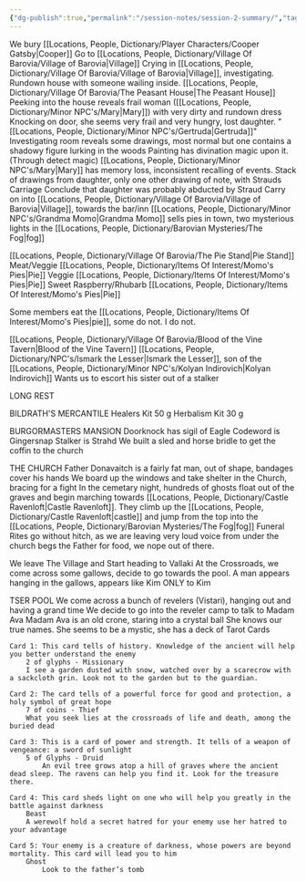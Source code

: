 ```yaml
---
{"dg-publish":true,"permalink":"/session-notes/session-2-summary/","tags":["Summary"]}
---
```


We bury [[Locations, People, Dictionary/Player Characters/Cooper Gatsby\|Cooper]]
Go to [[Locations, People, Dictionary/Village Of Barovia/Village of Barovia\|Village]]
Crying in [[Locations, People, Dictionary/Village Of Barovia/Village of Barovia\|Village]], investigating.  Rundown house with someone wailing inside.
[[Locations, People, Dictionary/Village Of Barovia/The Peasant House\|The Peasant House]]
	Peeking into the house reveals frail woman ([[Locations, People, Dictionary/Minor NPC's/Mary\|Mary]]) with very dirty and rundown dress
	Knocking on door, she seems very frail and very hungry, lost daughter. "[[Locations, People, Dictionary/Minor NPC's/Gertruda\|Gertruda]]"
	Investigating room reveals some drawings, most normal but one contains a shadowy figure lurking in the woods
	Painting has divination magic upon it. (Through detect magic)
	[[Locations, People, Dictionary/Minor NPC's/Mary\|Mary]] has memory loss, inconsistent recalling of events.
	Stack of drawings from daughter, only one other drawing of note, with Strauds Carriage
	Conclude that daughter was probably abducted by Straud
Carry on into [[Locations, People, Dictionary/Village Of Barovia/Village of Barovia\|Village]], towards the bar/inn
[[Locations, People, Dictionary/Minor NPC's/Grandma Momo\|Grandma Momo]] sells pies in town, two mysterious lights in the [[Locations, People, Dictionary/Barovian Mysteries/The Fog\|fog]]

[[Locations, People, Dictionary/Village Of Barovia/The Pie Stand\|Pie Stand]]
		Meat/Veggie [[Locations, People, Dictionary/Items Of Interest/Momo's Pies\|Pie]]
		Veggie [[Locations, People, Dictionary/Items Of Interest/Momo's Pies\|Pie]]
		Sweet Raspberry/Rhubarb [[Locations, People, Dictionary/Items Of Interest/Momo's Pies\|Pie]]

Some members eat the [[Locations, People, Dictionary/Items Of Interest/Momo's Pies\|pie]], some do not. I do not.

[[Locations, People, Dictionary/Village Of Barovia/Blood of the Vine Tavern\|Blood of the Vine Tavern]]
	[[Locations, People, Dictionary/NPC's/Ismark the Lesser\|Ismark the Lesser]], son of the [[Locations, People, Dictionary/Minor NPC's/Kolyan Indirovich\|Kolyan Indirovich]]
	Wants us to escort his sister out of a stalker
	
LONG REST

BILDRATH'S MERCANTILE
	Healers Kit 50 g
	Herbalism Kit 30 g

BURGORMASTERS MANSION
	Doorknock has sigil of Eagle
	Codeword is Gingersnap
	Stalker is Strahd
	We built a sled and horse bridle to get the coffin to the church

THE CHURCH
	Father Donavaitch is a fairly fat man, out of shape, bandages cover his hands
	We board up the windows and take shelter in the Church, bracing for a fight
	In the cemetary night, hundreds of ghosts float out of the graves and begin marching towards [[Locations, People, Dictionary/Castle Ravenloft\|Castle Ravenloft]]. They climb up the [[Locations, People, Dictionary/Castle Ravenloft\|castle]] and jump from the top into the [[Locations, People, Dictionary/Barovian Mysteries/The Fog\|fog]]
	Funeral Rites go without hitch, as we are leaving very loud voice from under the church begs the Father for food, we nope out of there.

We leave The Village and Start heading to Vallaki
At the Crossroads, we come across some gallows, decide to go towards the pool.  A man appears hanging in the gallows, appears like Kim ONLY to Kim

TSER POOL
	We come across a bunch of revelers (Vistari), hanging out and having a grand time
	We decide to go into the reveler camp to talk to Madam Ava
	Madam Ava is an old crone, staring into a crystal ball
	She knows our true names.  She seems to be a mystic, she has a deck of Tarot Cards

	Card 1: This card tells of history. Knowledge of the ancient will help you better understand the enemy
		2 of glyphs - Missionary 
   		I see a garden dusted with snow, watched over by a scarecrow with a sackcloth grin. Look not to the garden but to the guardian. 

	Card 2: The card tells of a powerful force for good and protection, a holy symbol of great hope
		7 of coins - Thief
   		What you seek lies at the crossroads of life and death, among the buried dead

	Card 3: This is a card of power and strength. It tells of a weapon of vengeance: a sword of sunlight 
		5 of Glyphs - Druid
    		An evil tree grows atop a hill of graves where the ancient dead sleep. The ravens can help you find it. Look for the treasure there.

	Card 4: This card sheds light on one who will help you greatly in the battle against darkness 
		Beast 
   		A werewolf hold a secret hatred for your enemy use her hatred to your advantage 

	Card 5: Your enemy is a creature of darkness, whose powers are beyond mortality. This card will lead you to him
		Ghost
    		Look to the father’s tomb
